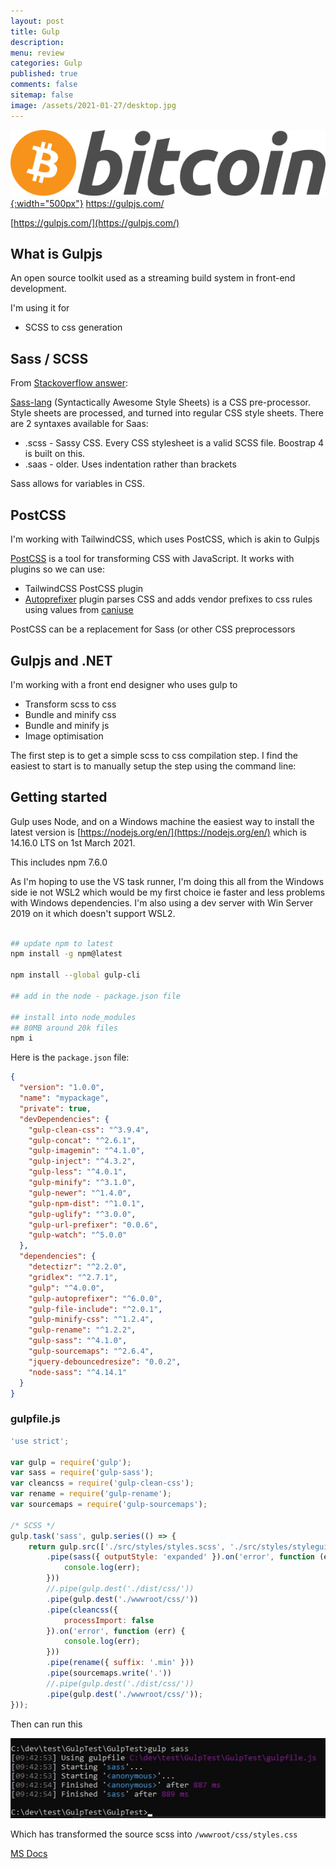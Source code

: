 ```yaml
---
layout: post
title: Gulp 
description: 
menu: review
categories: Gulp 
published: true 
comments: false     
sitemap: false
image: /assets/2021-01-27/desktop.jpg
---
```



[![Bitcoin logo](/assets/2021-02-19/bitcoin.svg "Bitcoin"){:width="500px"}](/assets/2021-02-19/bitcoin.svg)
https://gulpjs.com/

[https://gulpjs.com/](https://gulpjs.com/)

## What is Gulpjs

An open source toolkit used as a streaming build system in front-end development.

I'm using it for

- SCSS to css generation

## Sass / SCSS

From [Stackoverflow answer](https://stackoverflow.com/questions/5654447/whats-the-difference-between-scss-and-sass):

[Sass-lang](https://sass-lang.com/) (Syntactically Awesome Style Sheets) is a CSS pre-processor. Style sheets are processed, and turned into regular CSS style sheets. There are 2 syntaxes available for Saas:

- .scss - Sassy CSS. Every CSS stylesheet is a valid SCSS file. Boostrap 4 is built on this.
- .saas - older. Uses indentation rather than brackets

Sass allows for variables in CSS.

## PostCSS

I'm working with TailwindCSS, which uses PostCSS, which is akin to Gulpjs

[PostCSS](https://postcss.org/) is a tool for transforming CSS with JavaScript. It works with plugins so we can use:

- TailwindCSS PostCSS plugin
- [Autoprefixer](https://www.npmjs.com/package/autoprefixer) plugin parses CSS and adds vendor prefixes to css rules using values from [caniuse]()

PostCSS can be a replacement for Sass (or other CSS preprocessors

## Gulpjs and .NET

I'm working with a front end designer who uses gulp to

- Transform scss to css
- Bundle and minify css
- Bundle and minify js
- Image optimisation

The first step is to get a simple scss to css compilation step. I find the easiest to start is to manually setup the step using the command line:

## Getting started

Gulp uses Node, and on a Windows machine the easiest way to install the latest version is [https://nodejs.org/en/](https://nodejs.org/en/) which is 14.16.0 LTS on 1st March 2021.

This includes npm 7.6.0

As I'm hoping to use the VS task runner, I'm doing this all from the Windows side ie not WSL2 which would be my first choice ie faster and less problems with Windows dependencies. I'm also using a dev server with Win Server 2019 on it which doesn't support WSL2.

```bash

## update npm to latest
npm install -g npm@latest

npm install --global gulp-cli

## add in the node - package.json file

## install into node_modules
## 80MB around 20k files
npm i

```

Here is the `package.json` file:

```json
{
  "version": "1.0.0",
  "name": "mypackage",
  "private": true,
  "devDependencies": {
    "gulp-clean-css": "^3.9.4",
    "gulp-concat": "^2.6.1",
    "gulp-imagemin": "^4.1.0",
    "gulp-inject": "^4.3.2",
    "gulp-less": "^4.0.1",
    "gulp-minify": "^3.1.0",
    "gulp-newer": "^1.4.0",
    "gulp-npm-dist": "^1.0.1",
    "gulp-uglify": "^3.0.0",
    "gulp-url-prefixer": "0.0.6",
    "gulp-watch": "^5.0.0"
  },
  "dependencies": {
    "detectizr": "^2.2.0",
    "gridlex": "^2.7.1",
    "gulp": "^4.0.0",
    "gulp-autoprefixer": "^6.0.0",
    "gulp-file-include": "^2.0.1",
    "gulp-minify-css": "^1.2.4",
    "gulp-rename": "^1.2.2",
    "gulp-sass": "^4.1.0",
    "gulp-sourcemaps": "^2.6.4",
    "jquery-debouncedresize": "0.0.2",
    "node-sass": "^4.14.1"
  }
}

```

### gulpfile.js

```js
'use strict';

var gulp = require('gulp');
var sass = require('gulp-sass');
var cleancss = require('gulp-clean-css');
var rename = require('gulp-rename');
var sourcemaps = require('gulp-sourcemaps');

/* SCSS */
gulp.task('sass', gulp.series(() => {
    return gulp.src(['./src/styles/styles.scss', './src/styles/styleguide.scss'])
        .pipe(sass({ outputStyle: 'expanded' }).on('error', function (err) {
            console.log(err);
        }))
        //.pipe(gulp.dest('./dist/css/'))
        .pipe(gulp.dest('./wwwroot/css/'))
        .pipe(cleancss({
            processImport: false
        }).on('error', function (err) {
            console.log(err);
        }))
        .pipe(rename({ suffix: '.min' }))
        .pipe(sourcemaps.write('.'))
        //.pipe(gulp.dest('./dist/css/'))
        .pipe(gulp.dest('./wwwroot/css/'));
}));

```

Then can run this

<!-- [![Gulp](/assets/2021-03-01/gulp.jpg "Gulp"){:width="500px"}](/assets/2021-03-01/gulp   .jpg) -->
[![Gulp](/assets/2021-03-01/gulp.jpg "Gulp")](/assets/2021-03-01/gulp.jpg)

Which has transformed the source scss into `/wwwroot/css/styles.css`



[MS Docs](https://docs.microsoft.com/en-us/aspnet/core/client-side/bundling-and-minification?view=aspnetcore-5.0#consume-bundleconfigjson-from-gulp)

